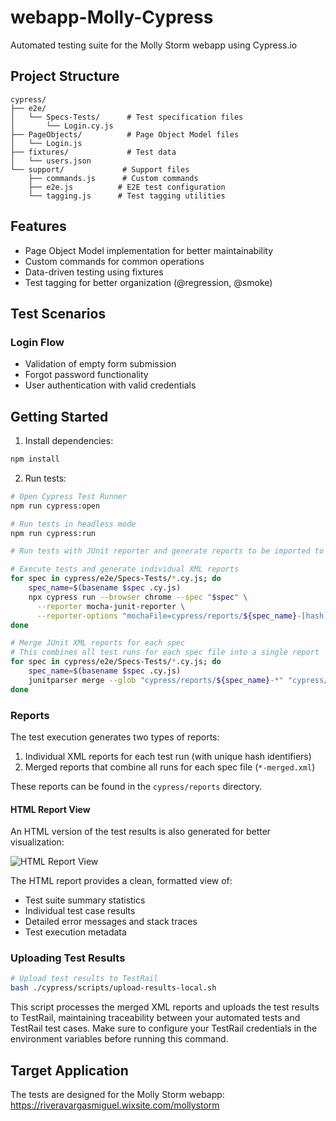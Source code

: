 # webapp-Molly-Cypress

Automated testing suite for the Molly Storm webapp using Cypress.io

## Project Structure

```
cypress/
├── e2e/
│   └── Specs-Tests/      # Test specification files
│       └── Login.cy.js
├── PageObjects/          # Page Object Model files
│   └── Login.js
├── fixtures/             # Test data
│   └── users.json
└── support/             # Support files
    ├── commands.js      # Custom commands
    ├── e2e.js          # E2E test configuration
    └── tagging.js      # Test tagging utilities
```

## Features

- Page Object Model implementation for better maintainability
- Custom commands for common operations
- Data-driven testing using fixtures
- Test tagging for better organization (@regression, @smoke)

## Test Scenarios

### Login Flow
- Validation of empty form submission
- Forgot password functionality
- User authentication with valid credentials

## Getting Started

1. Install dependencies:
```bash
npm install
```

2. Run tests:
```bash
# Open Cypress Test Runner
npm run cypress:open

# Run tests in headless mode
npm run cypress:run

# Run tests with JUnit reporter and generate reports to be imported to Test Rail

# Execute tests and generate individual XML reports
for spec in cypress/e2e/Specs-Tests/*.cy.js; do
    spec_name=$(basename $spec .cy.js)
    npx cypress run --browser chrome --spec "$spec" \
      --reporter mocha-junit-reporter \
      --reporter-options "mochaFile=cypress/reports/${spec_name}-[hash].xml"
done

# Merge JUnit XML reports for each spec
# This combines all test runs for each spec file into a single report
for spec in cypress/e2e/Specs-Tests/*.cy.js; do
    spec_name=$(basename $spec .cy.js)
    junitparser merge --glob "cypress/reports/${spec_name}-*" "cypress/reports/${spec_name}-merged.xml"
done
```

### Reports
The test execution generates two types of reports:
1. Individual XML reports for each test run (with unique hash identifiers)
2. Merged reports that combine all runs for each spec file (`*-merged.xml`)

These reports can be found in the `cypress/reports` directory.

#### HTML Report View
An HTML version of the test results is also generated for better visualization:

![HTML Report View](html-reportversion.png)

The HTML report provides a clean, formatted view of:
- Test suite summary statistics
- Individual test case results
- Detailed error messages and stack traces
- Test execution metadata

### Uploading Test Results
```bash
# Upload test results to TestRail
bash ./cypress/scripts/upload-results-local.sh
```

This script processes the merged XML reports and uploads the test results to TestRail, maintaining traceability between your automated tests and TestRail test cases. Make sure to configure your TestRail credentials in the environment variables before running this command.

## Target Application

The tests are designed for the Molly Storm webapp:
https://riveravargasmiguel.wixsite.com/mollystorm
